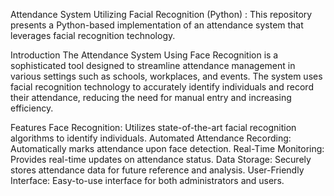 Attendance System Utilizing Facial Recognition (Python) : This repository presents a Python-based implementation of an attendance system that leverages facial recognition technology.

Introduction
The Attendance System Using Face Recognition is a sophisticated tool designed to streamline attendance management in various settings such as schools, workplaces, and events. The system uses facial recognition technology to accurately identify individuals and record their attendance, reducing the need for manual entry and increasing efficiency.

Features
Face Recognition: Utilizes state-of-the-art facial recognition algorithms to identify individuals.
Automated Attendance Recording: Automatically marks attendance upon face detection.
Real-Time Monitoring: Provides real-time updates on attendance status.
Data Storage: Securely stores attendance data for future reference and analysis.
User-Friendly Interface: Easy-to-use interface for both administrators and users.
